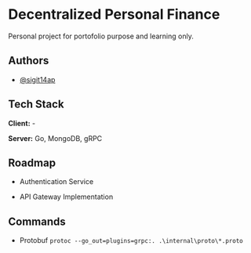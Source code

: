 
# Decentralized Personal Finance

Personal project for portofolio purpose and learning only.



## Authors

- [@sigit14ap](https://www.github.com/sigit14ap)


## Tech Stack

**Client:** -

**Server:** Go, MongoDB, gRPC


## Roadmap

- Authentication Service

- API Gateway Implementation

## Commands
- Protobuf
```protoc --go_out=plugins=grpc:. .\internal\proto\*.proto```